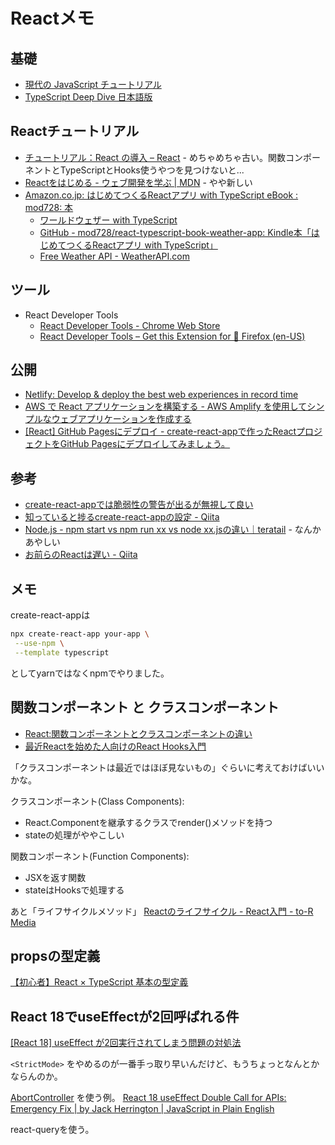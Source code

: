 # Reactメモ

## 基礎

* [現代の JavaScript チュートリアル](https://ja.javascript.info/)
* [TypeScript Deep Dive 日本語版](https://typescript-jp.gitbook.io/deep-dive/)

## Reactチュートリアル

* [チュートリアル：React の導入 – React](https://ja.reactjs.org/tutorial/tutorial.html) - めちゃめちゃ古い。関数コンポーネントとTypeScriptとHooks使うやつを見つけないと...
* [Reactをはじめる - ウェブ開発を学ぶ | MDN](https://developer.mozilla.org/ja/docs/Learn/Tools_and_testing/Client-side_JavaScript_frameworks/React_getting_started) - やや新しい
* [Amazon.co.jp: はじめてつくるReactアプリ with TypeScript eBook : mod728: 本](https://www.amazon.co.jp/dp/B094Z1R281)
  - [ワールドウェザー with TypeScript](https://react-typescript-book-weather-app.netlify.app/links)
  - [GitHub - mod728/react-typescript-book-weather-app: Kindle本「はじめてつくるReactアプリ with TypeScript」](https://github.com/mod728/react-typescript-book-weather-app)
  - [Free Weather API - WeatherAPI.com](https://www.weatherapi.com/)

## ツール

* React Developer Tools
  * [React Developer Tools \- Chrome Web Store](https://chrome.google.com/webstore/detail/react-developer-tools/fmkadmapgofadopljbjfkapdkoienihi?hl=en)
  * [React Developer Tools – Get this Extension for 🦊 Firefox (en-US)](https://addons.mozilla.org/en-US/firefox/addon/react-devtools/)

## 公開

* [Netlify: Develop & deploy the best web experiences in record time](https://www.netlify.com/)
* [AWS で React アプリケーションを構築する - AWS Amplify を使用してシンプルなウェブアプリケーションを作成する](https://aws.amazon.com/jp/getting-started/hands-on/build-react-app-amplify-graphql/)
* [[React] GitHub Pagesにデプロイ - create-react-appで作ったReactプロジェクトをGitHub Pagesにデプロイしてみましょう。](https://dev-yakuza.posstree.com/react/github-pages/)

## 参考

* [create-react-appでは脆弱性の警告が出るが無視して良い](https://zenn.dev/appare45/articles/7f667031aab94b)
* [知っていると捗るcreate-react-appの設定 - Qiita](https://qiita.com/geekduck/items/6f99a3da15dd39658fff)
* [Node.js - npm start vs npm run xx vs node xx.jsの違い｜teratail](https://teratail.com/questions/93327) - なんかあやしい
* [お前らのReactは遅い - Qiita](https://qiita.com/teradonburi/items/5b8f79d26e1b319ac44f)

## メモ

create-react-appは
```sh
npx create-react-app your-app \
 --use-npm \
 --template typescript
```
としてyarnではなくnpmでやりました。

## 関数コンポーネント と クラスコンポーネント

- [React:関数コンポーネントとクラスコンポーネントの違い](https://www.twilio.com/blog/react-choose-functional-components-jp)
- [最近Reactを始めた人向けのReact Hooks入門](https://sbfl.net/blog/2019/11/12/react-hooks-introduction/)

「クラスコンポーネントは最近ではほぼ見ないもの」ぐらいに考えておけばいいかな。

クラスコンポーネント(Class Components):
- React.Componentを継承するクラスでrender()メソッドを持つ
- stateの処理がややこしい

関数コンポーネント(Function Components):
- JSXを返す関数
- stateはHooksで処理する

あと「ライフサイクルメソッド」 [Reactのライフサイクル - React入門 - to-R Media](https://www.to-r.net/media/react-tutorial09/)



## propsの型定義

[【初心者】React × TypeScript 基本の型定義](https://zenn.dev/ogakuzuko/articles/react-typescript-for-beginner#3.-props%E3%81%AE%E5%9E%8B%E5%AE%9A%E7%BE%A9)


## React 18でuseEffectが2回呼ばれる件

[[React 18] useEffect が2回実行されてしまう問題の対処法](https://b.0218.jp/202207202243.html)

 `<StrictMode>` をやめるのが一番手っ取り早いんだけど、もうちょっとなんとかならんのか。

[AbortController](https://developer.mozilla.org/ja/docs/Web/API/AbortController) を使う例。
[React 18 useEffect Double Call for APIs: Emergency Fix | by Jack Herrington | JavaScript in Plain English](https://javascript.plainenglish.io/react-18-useeffect-double-call-for-apis-emergency-fix-724b7ee6a646)

react-queryを使う。
